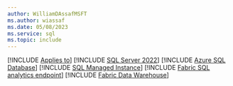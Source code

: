 ```yaml
---
author: WilliamDAssafMSFT
ms.author: wiassaf
ms.date: 05/08/2023
ms.service: sql
ms.topic: include
---
```


[!INCLUDE [Applies to](../../includes/applies-md.md)] [!INCLUDE [SQL Server 2022](_ss2022.md)] [!INCLUDE [Azure SQL Database](../../includes/applies-to-version/_asdb.md)] [!INCLUDE [SQL Managed Instance](../../includes/applies-to-version/_asmi.md)] [!INCLUDE [Fabric SQL analytics endpoint](../../includes/applies-to-version/_fabric-se.md)] [!INCLUDE [Fabric Data Warehouse](../../includes/applies-to-version/_fabric-dw.md)] 
